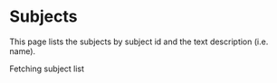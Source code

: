 
Subjects
========

This page lists the subjects by subject id and the text description (i.e. name).

<div id="subject-list">Fetching subject list</div>

<script type="module" src="./widgets/config.js"></script>

<script type="module" src="/widgets/vocabulary.js"></script>

<script type="module">
let subject_list = document.getElementById('subject-list'),
    oReq = new XMLHttpRequest(),
    u = window.location;

subject_list.innerHTML = ``;

function updatePage() {
    let src = this.responseText,
        data = JSON.parse(src),
        keys = Object.keys(data);

    keys.sort();
    for (let i = 0; i < keys.length; i++) {
    console.log("DEBUG keys ", i);
        let elem = document.createElement('vocabulary-pair'),
            key = keys[i],
            val = data[key];
        elem.value = { 'identifier': key, 'name': val };
        subject_list.appendChild(elem);
        subject_list.appendChild(document.createElement('br'));
    }
}

oReq.addEventListener('load', updatePage);
oReq.open('GET', '/api/subject');
oReq.send();
</script>
